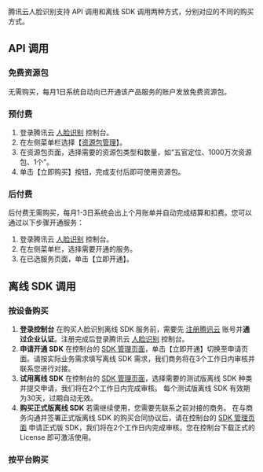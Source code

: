 腾讯云人脸识别支持 API 调用和离线 SDK 调用两种方式，分别对应的不同的购买方式。

## API 调用
### 免费资源包
无需购买，每月1日系统自动向已开通该产品服务的账户发放免费资源包。

### 预付费
1. 登录腾讯云 [人脸识别](https://console.cloud.tencent.com/aiface) 控制台。
2. 在左侧菜单栏选择【[资源包管理](https://console.cloud.tencent.com/aiface/source)】。
3. 在资源包页面，选择需要的资源包类型和数量，如“五官定位、1000万次资源包、1个”。
4. 单击【立即购买】按钮，完成支付后即可使用资源包。

### 后付费
后付费无需购买，每月1-3日系统会出上个月账单并自动完成结算和扣费。您可以通过以下步骤开通服务：
1. 登录腾讯云 [人脸识别](https://console.cloud.tencent.com/aiface) 控制台。
2. 在左侧菜单栏，选择需要开通的服务。
3. 在已选服务页面，单击【立即开通】。

## 离线 SDK 调用 
### 按设备购买
1. **登录控制台**
在购买人脸识别离线 SDK 服务前，需要先 [注册腾讯云](https://cloud.tencent.com/document/product/378/17985) 账号并**通过企业认证**。注册完成后登录腾讯云 [人脸识别](https://console.cloud.tencent.com/aiface) 控制台。 
2. **申请开通 SDK**
在控制台的 [SDK 管理页面](https://console.cloud.tencent.com/aiface/sdk)，单击【立即开通】切换至申请页面。请按实际业务需求填写离线 SDK 需求，我们商务将在3个工作日内审核并联系您进行对接。
3. **试用离线 SDK**
在控制台的 [SDK 管理页面](https://console.cloud.tencent.com/aiface/sdk)，选择需要的测试版离线 SDK 种类并提交申请，我们将在2个工作日内完成审核。
每个测试版离线 SDK 有效期为30天，过期自动无效。
4. **购买正式版离线 SDK**
若需继续使用，您需要先联系之前对接的商务。
在与商务沟通并签署正式版离线 SDK 的购买合同协议后，请在控制台的 [SDK 管理页面](https://console.cloud.tencent.com/aiface/sdk) 申请正式版 SDK，我们将在2个工作日内完成审核。您在控制台下载正式的 License 即可激活使用。

### 按平台购买


 
